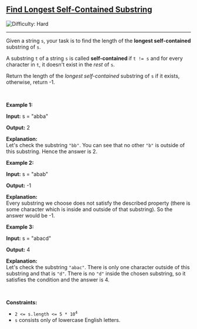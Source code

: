 <h2><a href="https://leetcode.com/problems/find-longest-self-contained-substring">Find Longest Self-Contained Substring</a></h2> <img src='https://img.shields.io/badge/Difficulty-Hard-red' alt='Difficulty: Hard' /><hr><p>Given a string <code>s</code>, your task is to find the length of the <strong>longest self-contained</strong> <span data-keyword="substring-nonempty">substring</span> of <code>s</code>.</p>

<p>A substring <code>t</code> of a string <code>s</code> is called <strong>self-contained </strong>if <code>t != s</code> and for every character in <code>t</code>, it doesn&#39;t exist in the <em>rest</em> of <code>s</code>.</p>

<p>Return the length of the <em>longest<strong> </strong>self-contained </em>substring of <code>s</code> if it exists, otherwise, return -1.</p>

<p>&nbsp;</p>
<p><strong class="example">Example 1:</strong></p>

<div class="example-block">
<p><strong>Input:</strong> <span class="example-io">s = &quot;abba&quot;</span></p>

<p><strong>Output:</strong> <span class="example-io">2</span></p>

<p><strong>Explanation:</strong><br />
Let&#39;s check the substring <code>&quot;bb&quot;</code>. You can see that no other <code>&quot;b&quot;</code> is outside of this substring. Hence the answer is 2.</p>
</div>

<p><strong class="example">Example 2:</strong></p>

<div class="example-block">
<p><strong>Input:</strong> <span class="example-io">s = &quot;abab&quot;</span></p>

<p><strong>Output:</strong> <span class="example-io">-1</span></p>

<p><strong>Explanation:</strong><br />
Every substring we choose does not satisfy the described property (there is some character which is inside and outside of that substring). So the answer would be -1.</p>
</div>

<p><strong class="example">Example 3:</strong></p>

<div class="example-block">
<p><strong>Input:</strong> <span class="example-io">s = &quot;abacd&quot;</span></p>

<p><strong>Output:</strong> <span class="example-io">4</span></p>

<p><strong>Explanation:</strong><br />
Let&#39;s check the substring <code>&quot;<span class="example-io">abac</span>&quot;</code>. There is only one character outside of this substring and that is <code>&quot;d&quot;</code>. There is no <code>&quot;d&quot;</code> inside the chosen substring, so it satisfies the condition and the answer is 4.</p>
</div>

<p>&nbsp;</p>
<p><strong>Constraints:</strong></p>

<ul>
	<li><code>2 &lt;= s.length &lt;= 5 * 10<sup>4</sup></code></li>
	<li><code>s</code> consists only of lowercase English letters.</li>
</ul>
